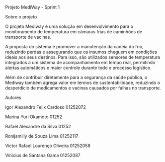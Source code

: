 Projeto MediWay - Sprint 1

Sobre o projeto

O projeto Mediway é uma solução em desenvolvimento para o monitoramento de temperatura em câmaras frias de caminhões de transporte de vacinas. 

A proposta do sistema é promover a manutenção da cadeia do frio, reduzindo perdas e assegurando que os insumos cheguem em condições ideais aos seus destinos. Para isso, são utilizados sensores de temperatura integrados a um sistema de acompanhamento em tempo real, permitindo alertas automáticos e maior controle durante todo o processo logístico.

Além de contribuir diretamente para a segurança da saúde pública, o Mediway também agrega valor em termos de sustentabilidade, reduzindo o desperdício de medicamentos e vacinas causados por falhas no transporte.

Autores

Igor Alexandro Felix Cardoso 01252072

Marina Yuri Okamoto 01252

Rafael Alexandre da Silva 01252

Ronijamilly de Souza Lima 01252117

Victor Rafael Lourenço Oliveira 01252058

Vinícius de Santana Gama 01252087
